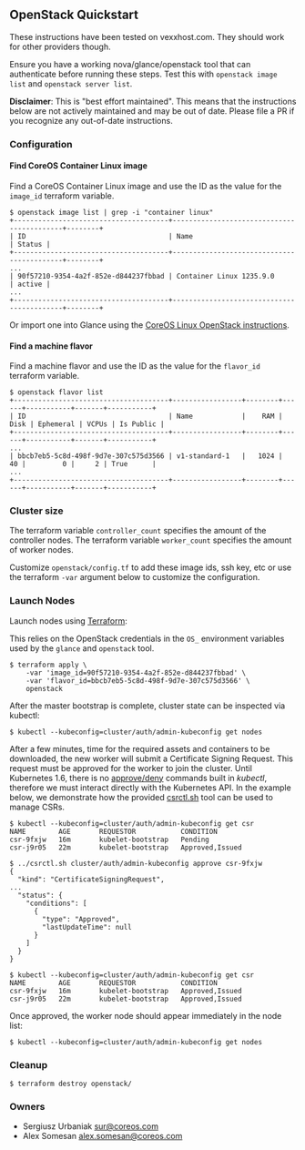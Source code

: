 ## OpenStack Quickstart

These instructions have been tested on vexxhost.com. They should work for other providers though.

Ensure you have a working nova/glance/openstack tool that can authenticate before running these steps. Test this with `openstack image list` and `openstack server list`.

**Disclaimer**: This is "best effort maintained". This means that the instructions below are not actively maintained and may be out of date.
Please file a PR if you recognize any out-of-date instructions.

### Configuration

#### Find CoreOS Container Linux image

Find a CoreOS Container Linux image and use the ID as the value for the `image_id` terraform variable.

```
$ openstack image list | grep -i "container linux"
+--------------------------------------+-------------------------------------------+--------+
| ID                                   | Name                                      | Status |
+--------------------------------------+-------------------------------------------+--------+
...
| 90f57210-9354-4a2f-852e-d844237fbbad | Container Linux 1235.9.0                  | active |
...
+--------------------------------------+-------------------------------------------+--------+
```

Or import one into Glance using the [CoreOS Linux OpenStack instructions](https://coreos.com/os/docs/latest/booting-on-openstack.html#import-the-image).

#### Find a machine flavor

Find a machine flavor and use the ID as the value for the `flavor_id` terraform variable.

```
$ openstack flavor list
+--------------------------------------+-----------------+--------+------+-----------+-------+-----------+
| ID                                   | Name            |    RAM | Disk | Ephemeral | VCPUs | Is Public |
+--------------------------------------+-----------------+--------+------+-----------+-------+-----------+
...
| bbcb7eb5-5c8d-498f-9d7e-307c575d3566 | v1-standard-1   |   1024 |   40 |         0 |     2 | True      |
...
+--------------------------------------+-----------------+--------+------+-----------+-------+-----------+
```

### Cluster size

The terraform variable `controller_count` specifies the amount of the controller nodes.
The terraform variable `worker_count` specifies the amount of worker nodes.

Customize `openstack/config.tf` to add these image ids, ssh key, etc or use the terraform `-var` argument below to customize the configuration.

### Launch Nodes

Launch nodes using [Terraform](https://www.terraform.io/downloads.html):

This relies on the OpenStack credentials in the `OS_` environment variables used by the `glance` and `openstack` tool.

```
$ terraform apply \
    -var 'image_id=90f57210-9354-4a2f-852e-d844237fbbad' \
    -var 'flavor_id=bbcb7eb5-5c8d-498f-9d7e-307c575d3566' \
    openstack
```

After the master bootstrap is complete, cluster state can be inspected via kubectl:

```
$ kubectl --kubeconfig=cluster/auth/admin-kubeconfig get nodes
```

After a few minutes, time for the required assets and containers to be 
downloaded, the new worker will submit a Certificate Signing Request. This 
request must be approved for the worker to join the cluster. Until Kubernetes 
1.6, there is no [approve/deny] commands built in _kubectl_, therefore we must 
interact directly with the Kubernetes API. In the example below, we demonstrate
how the provided [csrctl.sh] tool can be used to manage CSRs.

```
$ kubectl --kubeconfig=cluster/auth/admin-kubeconfig get csr
NAME        AGE       REQUESTOR           CONDITION
csr-9fxjw   16m       kubelet-bootstrap   Pending
csr-j9r05   22m       kubelet-bootstrap   Approved,Issued

$ ../csrctl.sh cluster/auth/admin-kubeconfig approve csr-9fxjw
{
  "kind": "CertificateSigningRequest",
...
  "status": {
    "conditions": [
      {
        "type": "Approved",
        "lastUpdateTime": null
      }
    ]
  }
}

$ kubectl --kubeconfig=cluster/auth/admin-kubeconfig get csr
NAME        AGE       REQUESTOR           CONDITION
csr-9fxjw   16m       kubelet-bootstrap   Approved,Issued
csr-j9r05   22m       kubelet-bootstrap   Approved,Issued
```

Once approved, the worker node should appear immediately in the node list:

```
$ kubectl --kubeconfig=cluster/auth/admin-kubeconfig get nodes
```

### Cleanup

```
$ terraform destroy openstack/
```

### Owners

- Sergiusz Urbaniak <sur@coreos.com>
- Alex Somesan <alex.somesan@coreos.com>

[approve/deny]: https://github.com/kubernetes/kubernetes/issues/30163
[csrctl.sh]: ../csrctl.sh
